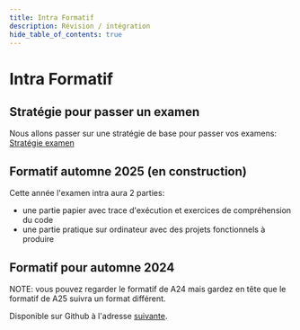 ```yaml
---
title: Intra Formatif
description: Révision / intégration
hide_table_of_contents: true
---
```


# Intra Formatif

## Stratégie pour passer un examen

Nous allons passer sur une stratégie de base pour passer vos examens: [Stratégie examen](../revision)

## Formatif automne 2025 (en construction)

Cette année l'examen intra aura 2 parties:
- une partie papier avec trace d'exécution et exercices de compréhension du code
- une partie pratique sur ordinateur avec des projets fonctionnels à produire

## Formatif pour automne 2024

NOTE: vous pouvez regarder le formatif de A24 mais gardez en tête que le formatif de A25 suivra un format différent.

Disponible sur Github à l'adresse [suivante](https://github.com/departement-info-cem/3N5-Prog3/tree/main/code/Formatifs/A24/FormatifIntra).
